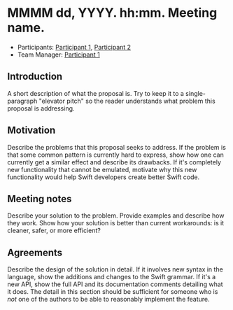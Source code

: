 # MMMM dd, YYYY. hh:mm. Meeting name.

* Participants: [Participant 1](https://github.com/user), [Participant 2](https://github.com/user)
* Team Manager: [Participant 1](https://github.com/user)

## Introduction

A short description of what the proposal is. Try to keep it to a
single-paragraph "elevator pitch" so the reader understands what
problem this proposal is addressing.

## Motivation

Describe the problems that this proposal seeks to address. If the
problem is that some common pattern is currently hard to express, show
how one can currently get a similar effect and describe its
drawbacks. If it's completely new functionality that cannot be
emulated, motivate why this new functionality would help Swift
developers create better Swift code.

## Meeting notes

Describe your solution to the problem. Provide examples and describe
how they work. Show how your solution is better than current
workarounds: is it cleaner, safer, or more efficient?

## Agreements

Describe the design of the solution in detail. If it involves new
syntax in the language, show the additions and changes to the Swift
grammar. If it's a new API, show the full API and its documentation
comments detailing what it does. The detail in this section should be
sufficient for someone who is *not* one of the authors to be able to
reasonably implement the feature.
